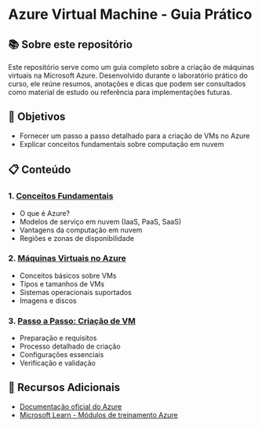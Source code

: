 # Azure Virtual Machine - Guia Prático

## 📚 Sobre este repositório

Este repositório serve como um guia completo sobre a criação de máquinas virtuais na Microsoft Azure. Desenvolvido durante o laboratório prático do curso, ele reúne resumos, anotações e dicas que podem ser consultados como material de estudo ou referência para implementações futuras.

## 🎯 Objetivos

- Fornecer um passo a passo detalhado para a criação de VMs no Azure
- Explicar conceitos fundamentais sobre computação em nuvem

## 📋 Conteúdo

### 1. [Conceitos Fundamentais](docs/conceitos-fundamentais.md)
- O que é Azure?
- Modelos de serviço em nuvem (IaaS, PaaS, SaaS)
- Vantagens da computação em nuvem
- Regiões e zonas de disponibilidade

### 2. [Máquinas Virtuais no Azure](docs/maquinas-virtuais.md)
- Conceitos básicos sobre VMs
- Tipos e tamanhos de VMs
- Sistemas operacionais suportados
- Imagens e discos

### 3. [Passo a Passo: Criação de VM](docs/criacao-vm.md)
- Preparação e requisitos
- Processo detalhado de criação
- Configurações essenciais
- Verificação e validação

## 🔗 Recursos Adicionais

- [Documentação oficial do Azure](https://docs.microsoft.com/azure/)
- [Microsoft Learn - Módulos de treinamento Azure](https://docs.microsoft.com/learn/azure/)
